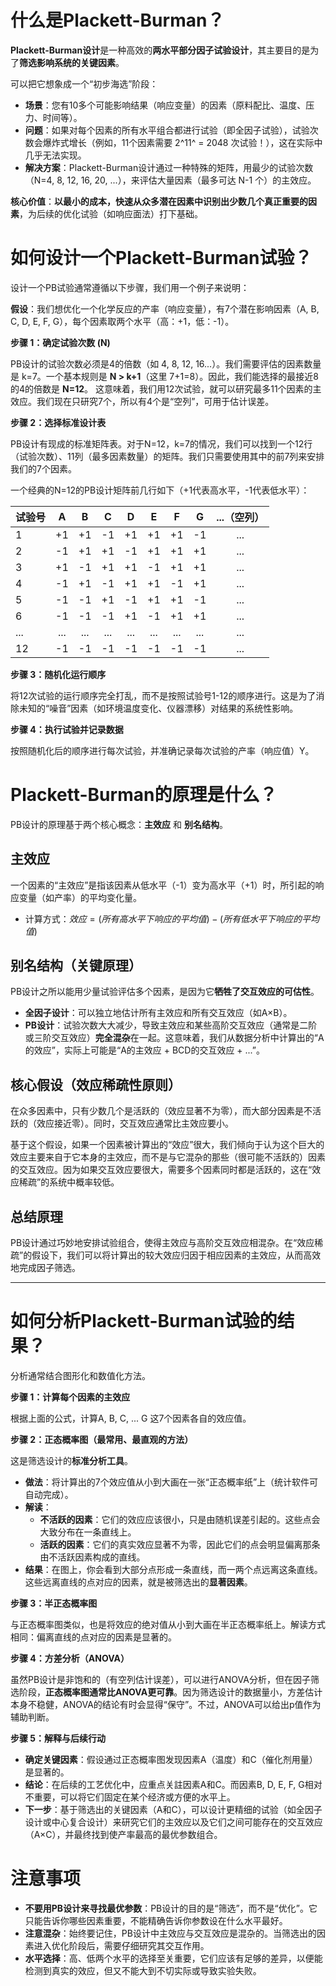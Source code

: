 # 什么是Plackett-Burman？

**Plackett-Burman设计**是一种高效的**两水平部分因子试验设计**，其主要目的是为了**筛选影响系统的关键因素**。

可以把它想象成一个“初步海选”阶段：

* **场景**：您有10多个可能影响结果（响应变量）的因素（原料配比、温度、压力、时间等）。
* **问题**：如果对每个因素的所有水平组合都进行试验（即全因子试验），试验次数会爆炸式增长（例如，11个因素需要 2^11^ = 2048 次试验！），这在实际中几乎无法实现。
* **解决方案**：Plackett-Burman设计通过一种特殊的矩阵，用最少的试验次数（N=4, 8, 12, 16, 20, ...），来评估大量因素（最多可达 N-1 个）的主效应。

**核心价值**：**以最小的成本，快速从众多潜在因素中识别出少数几个真正重要的因素**，为后续的优化试验（如响应面法）打下基础。

# 如何设计一个Plackett-Burman试验？

设计一个PB试验通常遵循以下步骤，我们用一个例子来说明：

**假设**：我们想优化一个化学反应的产率（响应变量），有7个潜在影响因素（A, B, C, D, E, F, G），每个因素取两个水平（高：+1，低：-1）。

**步骤 1：确定试验次数 (N)**

PB设计的试验次数必须是4的倍数（如 4, 8, 12, 16...）。我们需要评估的因素数量是 k=7。一个基本规则是 **N > k+1**（这里 7+1=8）。因此，我们能选择的最接近8的4的倍数是 **N=12**。
这意味着，我们用12次试验，就可以研究最多11个因素的主效应。我们现在只研究7个，所以有4个是“空列”，可用于估计误差。

**步骤 2：选择标准设计表**

PB设计有现成的标准矩阵表。对于N=12，k=7的情况，我们可以找到一个12行（试验次数）、11列（最多因素数量）的矩阵。我们只需要使用其中的前7列来安排我们的7个因素。

一个经典的N=12的PB设计矩阵前几行如下（+1代表高水平，-1代表低水平）：

| 试验号 | A | B | C | D | E | F | G | ...（空列） |
| :--- | :---: | :---: | :---: | :---: | :---: | :---: | :---: | :---: |
| 1 | +1 | +1 | -1 | +1 | +1 | +1 | -1 | ... |
| 2 | -1 | +1 | +1 | -1 | +1 | +1 | +1 | ... |
| 3 | +1 | -1 | +1 | +1 | -1 | +1 | +1 | ... |
| 4 | -1 | +1 | -1 | +1 | +1 | -1 | +1 | ... |
| 5 | -1 | -1 | +1 | -1 | +1 | +1 | -1 | ... |
| 6 | -1 | -1 | -1 | +1 | -1 | +1 | +1 | ... |
| ... | ... | ... | ... | ... | ... | ... | ... | ... |
| 12 | -1 | -1 | -1 | -1 | -1 | -1 | -1 | ... |

**步骤 3：随机化运行顺序**

将12次试验的运行顺序完全打乱，而不是按照试验号1-12的顺序进行。这是为了消除未知的“噪音”因素（如环境温度变化、仪器漂移）对结果的系统性影响。

**步骤 4：执行试验并记录数据**

按照随机化后的顺序进行每次试验，并准确记录每次试验的产率（响应值）Y。

# Plackett-Burman的原理是什么？

PB设计的原理基于两个核心概念：**主效应** 和 **别名结构**。

## 主效应

一个因素的“主效应”是指该因素从低水平（-1）变为高水平（+1）时，所引起的响应变量（如产率）的平均变化量。
*   计算方式：$效应 = (所有高水平下响应的平均值) - (所有低水平下响应的平均值)$

## 别名结构（关键原理）

PB设计之所以能用少量试验评估多个因素，是因为它**牺牲了交互效应的可估性**。

* **全因子设计**：可以独立地估计所有主效应和所有交互效应（如A×B）。
* **PB设计**：试验次数大大减少，导致主效应和某些高阶交互效应（通常是二阶或三阶交互效应）**完全混杂**在一起。这意味着，我们从数据分析中计算出的“A的效应”，实际上可能是“A的主效应 + BCD的交互效应 + ...”。

## 核心假设（效应稀疏性原则）

在众多因素中，只有少数几个是活跃的（效应显著不为零），而大部分因素是不活跃的（效应接近零）。同时，交互效应通常比主效应要小。

基于这个假设，如果一个因素被计算出的“效应”很大，我们倾向于认为这个巨大的效应主要来自于它本身的主效应，而不是与它混杂的那些（很可能不活跃的）因素的交互效应。因为如果交互效应要很大，需要多个因素同时都是活跃的，这在“效应稀疏”的系统中概率较低。

## 总结原理

PB设计通过巧妙地安排试验组合，使得主效应与高阶交互效应相混杂。在“效应稀疏”的假设下，我们可以将计算出的较大效应归因于相应因素的主效应，从而高效地完成因子筛选。

---

# 如何分析Plackett-Burman试验的结果？

分析通常结合图形化和数值化方法。

**步骤 1：计算每个因素的主效应**

根据上面的公式，计算A, B, C, ... G 这7个因素各自的效应值。

**步骤 2：正态概率图（最常用、最直观的方法）**

这是筛选设计的**标准分析工具**。

* **做法**：将计算出的7个效应值从小到大画在一张“正态概率纸”上（统计软件可自动完成）。
* **解读**：
    *   **不活跃的因素**：它们的效应应该很小，只是由随机误差引起的。这些点会大致分布在一条直线上。
    *   **活跃的因素**：它们的真实效应显著不为零，因此它们的点会明显偏离那条由不活跃因素构成的直线。
* **结果**：在图上，你会看到大部分点形成一条直线，而一两个点远离这条直线。这些远离直线的点对应的因素，就是被筛选出的**显著因素**。

**步骤 3：半正态概率图**

与正态概率图类似，也是将效应的绝对值从小到大画在半正态概率纸上。解读方式相同：偏离直线的点对应的因素是显著的。

**步骤 4：方差分析（ANOVA）**

虽然PB设计是非饱和的（有空列估计误差），可以进行ANOVA分析，但在因子筛选阶段，**正态概率图通常比ANOVA更可靠**。因为筛选设计的数据量小，方差估计本身不稳健，ANOVA的结论有时会显得“保守”。不过，ANOVA可以给出p值作为辅助判断。

**步骤 5：解释与后续行动**

* **确定关键因素**：假设通过正态概率图发现因素A（温度）和C（催化剂用量）是显著的。
* **结论**：在后续的工艺优化中，应重点关註因素A和C。而因素B, D, E, F, G相对不重要，可以将它们固定在某个经济或方便的水平上。
* **下一步**：基于筛选出的关键因素（A和C），可以设计更精细的试验（如全因子设计或中心复合设计）来研究它们的主效应以及它们之间可能存在的交互效应（A×C），并最终找到使产率最高的最优参数组合。

# 注意事项

*   **不要用PB设计来寻找最优参数**：PB设计的目的是“筛选”，而不是“优化”。它只能告诉你哪些因素重要，不能精确告诉你参数设在什么水平最好。
*   **注意混杂**：始终要记住，PB设计中主效应与交互效应是混杂的。当筛选出的因素进入优化阶段后，需要仔细研究其交互作用。
*   **水平选择**：高、低两个水平的选择至关重要，它们应该有足够的差异，以便能检测到真实的效应，但又不能大到不切实际或导致实验失败。